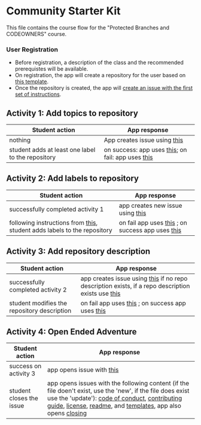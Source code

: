 # Community Starter Kit

This file contains the course flow for the "Protected Branches and CODEOWNERS" course.

### User Registration
- Before registration, a description of the class and the recommended prerequistes will be available.
- On registration, the app will create a repository for the user based on [this template](https://github.com/githubtraining/community-starter-kit).
- Once the repository is created, the app will [create an issue with the first set of instructions](responses/01_add_topics.md).  

## Activity 1: Add topics to repository

| Student action | App response |
| -------------- | ------------ |
| nothing | App creates issue using [this](responses/01_add_topics.md) |
| student adds at least one label to the repository | on success: app uses [this](responses/01r_add_topics.md); on fail: app uses [this](responses/01e_add_topics.md) |


## Activity 2: Add labels to repository

| Student action | App response |
| -------------- | ------------ |
| successfully completed activity 1 | app creates new issue using [this](02_targeted_labels.md) |
| following instructions from [this](02_targeted_labels.md), student adds labels to the repository  | on fail app uses [this](responses/02e_targeted_labels.md)  ; on success app uses [this](responses/02e_targeted_labels.md) |

## Activity 3: Add repository description

| Student action | App response |
| -------------- | ------------ |
| successfully completed activity 2 | app creates issue using [this](responses/04_repository_description.md) if no repo description exists, if a repo description exists use [this](responses/08-description-update.md) |
| student modifies the repository description | on fail app uses [this](responses/04e_repository_description.md) ; on success app uses [this](responses/04r_repository_description.md) |

## Activity 4: Open Ended Adventure

| Student action | App response |
| -------------- | ------------ |
| success on activity 3 | app opens issue with [this](responses/05_other_repository_files.md)  |
| student closes the issue | app opens issues with the following content (if the file doen't exist, use the 'new', if the file does exist use the 'update'): [code of conduct](responses/08-collabs-code-new.md), [contributing guide](responses/08-collabs-contributing-new.md), [license](responses/08-license-new.md), [readme](responses/08-collabs-readme-new.md), and [templates](responses/08-collabs-templates-new.md), app also opens [closing](responses/09_advertising_your_repo.md) |
